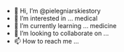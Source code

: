 - 👋 Hi, I’m @pielegniarskiestory
- 👀 I’m interested in ... medical
- 🌱 I’m currently learning ... medicine
- 💞️ I’m looking to collaborate on ... 
- 📫 How to reach me ...

<!---
pielegniarskiestory/pielegniarskiestory is a ✨ special ✨ repository because its `README.md` (this file) appears on your GitHub profile.
You can click the Preview link to take a look at your changes.
--->
